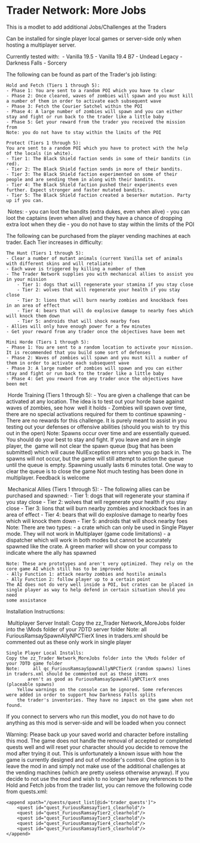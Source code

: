 # Trader Network: More Jobs
This is a modlet to add additional Jobs/Challenges at the Traders

Can be installed for single player local games or server-side only when hosting a multiplayer server.

Currently tested with:
﻿	- Vanilla 19.5
	- Vanilla 19.4 B7
	﻿- Undead Legacy
	﻿- Darkness Falls
	- Sorcery

The following can be found as part of the Trader's job listing:

	Hold and Fetch (Tiers 1 through 5):
	- Phase 1: You are sent to a random POI which you have to clear
	- Phase 2: Once cleared, waves of zombies will spawn and you must kill a number of them in order to activate each subsequent wave
	- Phase 3: Fetch the Courier Satchel within the POI
	- Phase 4: A large number of zombies will spawn and you can either stay and fight or run back to the trader like a little baby
	- Phase 5: Get your reward from the trader you received the mission from
	﻿Note: you do not have to stay within the limits of the POI

	Protect (Tiers 1 through 5):
	You are sent to a random POI which you have to protect with the help of the locals (in white).
	- Tier 1: The Black Shield faction sends in some of their bandits (in red).
	- Tier 2: The Black Shield faction sends in more of their bandits.
	- Tier 3: The Black Shield faction experimented on some of their people and are sending them in along with their bandits.
	- Tier 4: The Black Shield faction pushed their experiments even further. Expect stronger and faster mutated bandits.
	- Tier 5: The Black Shield faction created a beserker mutation. Party up if you can.
﻿	Notes:
		﻿﻿- you can loot the bandits (extra dukes, even when alive)
		﻿﻿- you can loot the captains (even when alive) and they have a chance of dropping extra loot when they die
		﻿﻿- you do not have to stay within the limits of the POI

The following can be purchased from the player vending machines at each trader. Each Tier increases in difficulty:

	The Hunt (Tiers 1 through 5):
	- Clear a number of mutant animals (current Vanilla set of animals with different skins and will retaliate)
	- Each wave is triggered by killing a number of them
	- The Trader Network supplies you with mechanical allies to assist you in your mission
		- Tier 1: dogs that will regenerate your stamina if you stay close
		- Tier 2: wolves that will regenerate your health if you stay close
		- Tier 3: lions that will burn nearby zombies and knockback foes in an area of effect
		- Tier 4: bears that will do explosive damage to nearby foes which will knock them down
		- Tier 5: androids that will shock nearby foes
	- Allies will only have enough power for a few minutes
	- Get your reward from any trader once the objectives have been met

	﻿Mini Horde (Tiers 1 through 5):
	- Phase 1: You are sent to a random location to activate your mission. It is recommended that you build some sort of defenses
	- Phase 2: Waves of zombies will spawn and you must kill a number of them in order to activate each subsequent wave
	- Phase 3: A large number of zombies will spawn and you can either stay and fight or run back to the trader like a little baby
	- Phase 4: Get you reward from any trader once the objectives have been met

﻿	Horde Training (Tiers 1 through 5):
	- You are given a challenge that can be activated at any location. The idea is to test out your horde base against waves of zombies, see how
	﻿  well it holds
	- Zombies will spawn over time, there are no special activations required for them to continue spawning
	- There are no rewards for this challenge. It is purely meant to assist in you testing out your defenses or offensive abilities (should you wish to
	﻿  try this out in the open)
	Note: 	Spawns occur over time and are essentially queued. You should do your best to stay and fight. If you leave and are in single player, the
﻿        	game will not clear the spawn queue (bug that has been submitted) which will cause NullException errors when you go back in. The spawns
		will not occur, but the game will still attempt to action the queue until the queue is empty. Spawning usually lasts 6 minutes total. One way to
		clear the queue is to close the game
	        Not much testing has been done in multiplayer. Feedback is welcome

﻿	Mechanical Allies (Tiers 1 through 5):
	- The following allies can be purchased and spawned:
		- Tier 1: dogs that will regenerate your stamina if you stay close
		- Tier 2: wolves that will regenerate your health if you stay close
		- Tier 3: lions that will burn nearby zombies and knockback foes in an area of effect
		- Tier 4: bears that will do explosive damage to nearby foes which will knock them down
		- Tier 5: androids that will shock nearby foes
	Note: There are two types:
		- a crate which can only be used in Single Player mode. They will not work in Multiplayer (game code limitations)
		- a dispatcher which will work in both modes but cannot be accurately spawned like the crate. A green marker will show on your compass to
		﻿﻿  indicate where the ally has spawned

	﻿Note: These are prototypes and aren't very optimized. They rely on the core game AI which still has to be improved.
	﻿﻿- Ally Function 1: attack nearby zombies and hostile animals
	﻿﻿- Ally Function 2: follow player up to a certain point
	﻿﻿The AI does not do very well inside a POI, but crates can be placed in single player as way to help defend in certain situation should you need
	﻿﻿some assistance

Installation Instructions:

﻿	Multiplayer Server Install:
	Copy the zz_Trader Network_MoreJobs folder into the \Mods folder of your 7DTD server folder
	Note: 	all FuriousRamsaySpawnAllyNPCTierX lines in traders.xml should be commented out as these only work in single player

	﻿Single Player Local Installs:
	Copy the zz_Trader Network_MoreJobs folder into the \Mods folder of your 7DTD game folder
	﻿﻿Note: 	all qc_FuriousRamsaySpawnAllyNPCTierX (random spawns) lines in traders.xml should be commented out as these items
	        ﻿﻿﻿aren't as good as FuriousRamsaySpawnAllyNPCTierX ones (placeable spawns)
		Yellow warnings on the console can be ignored. Some references were added in order to support how Darkness Falls splits
		the trader's inventories. They have no impact on the game when not found.

﻿If you connect to servers who run this modlet, you do not have to do anything as this mod is server-side and will be loaded when you connect

Warning: Please back up your saved world and character before installing this mod. The game does not handle the removal of accepted or completed
	 quests well and will reset your character should you decide to remove the mod after trying it out. This is unfortunately a known issue 
	 with how the game is currently designed and out of modder's control. One option is to leave the mod in and simply not make use of the 
	 additional challenges at the vending machines (which are pretty useless otherwise anyway). If you decide to not use the mod and wish to
	 no longer have any references to the Hold and Fetch jobs from the trader list, you can remove the following code from quests.xml:

	﻿<append xpath="/quests/quest_list[@id='trader_quests']">
		<quest id="quest_FuriousRamsayTier1_clearhold"/>
		<quest id="quest_FuriousRamsayTier2_clearhold"/>
		<quest id="quest_FuriousRamsayTier3_clearhold"/>
		<quest id="quest_FuriousRamsayTier4_clearhold"/>
		<quest id="quest_FuriousRamsayTier5_clearhold"/>
	</append>